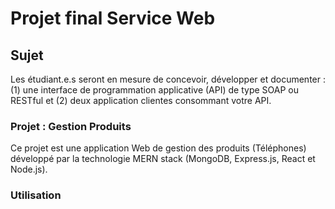 # Projet final Service Web
## Sujet 

Les étudiant.e.s seront en mesure de concevoir, développer et documenter : 
(1) une interface de programmation applicative (API) de type SOAP ou RESTful et 
(2) deux application clientes consommant votre API.

### Projet :   Gestion Produits

Ce projet est une application Web de gestion des produits (Téléphones) développé par la technologie MERN stack (MongoDB, Express.js, React et Node.js).

### Utilisation




